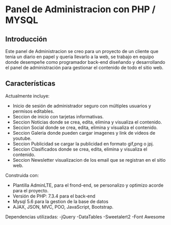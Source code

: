# Panel de Administracion con PHP / MYSQL

## Introducción
Este panel de Administracion se creo para un proyecto de un cliente que tenia un diario en papel y queria llevarlo a la web, se trabajo en equipo donde desempeñe como programador back-end diseñando y desarrollando el panel de administración para gestionar el contenido de todo el sitio web.

## Características
Actualmente incluye:

 - Inicio de sesión de administrador seguro con múltiples usuarios y permisos editables.
 - Seccion de inicio con tarjetas informativas.
 - Seccion Noticias donde se crea, edita, elimina y visualiza el contenido.
 - Seccion Social donde se crea, edita, elimina y visualiza el contenido.
 - Seccion Galeria donde pueden cargar imagenes y link de videos de youtube.
 - Seccion Publicidad se cargar la publicidad en formato gif,png o jpj.
 - Seccion Clasificados donde se crea, edita, elimina y visualiza el contenido.
 - Seccion Newsletter visualizacion de los email que se registran en el sitio web.

 Construida con:
 - Plantilla AdminLTE, para el frond-end, se personalizo y optimizo acorde para el proyecto.
 - Versión de PHP: 7.3.4 para el back-end
 - Mysql 5.6 para la gestion de la base de datos
 - AJAX, JSON, MVC, POO, JavaScript, Bootstrap. 
 
 Dependencias utilizadas:
  -jQuery 
  -DataTables
  -Sweetalert2
  -Font Awesome
